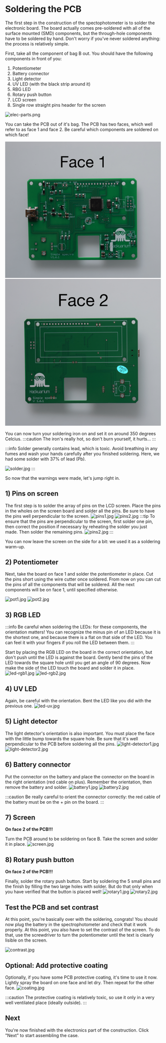 # Soldering the PCB

The first step in the construction of the spectophotometer is to solder the electronic board. The board actually comes pre-soldered with all of the surface mounted (SMD) components, but the through-hole components have to be soldered by hand. Don't worry if you've never soldered anything: the process is relatively simple.

First, take all the component of bag B out. You should have the following components in front of you:

1. Potentiometer
2. Battery connector
3. Light detector
4. UV LED (with the black strip around it)
5. RBG LED
6. Rotary push button
7. LCD screen
8. Single row straight pins header for the screen

![elec-parts.png](elec-parts.png)

You can take the PCB out of it's bag. The PCB has two faces, which well refer to as face 1 and face 2. Be careful which components are soldered on which face!

![pcb-face1.png](pcb-face1.png)
![pcb-face2.png](pcb-face2.png)

You can now turn your soldering iron on and set it on around 350 degrees Celcius.
:::caution
The iron's really hot, so don't burn yourself, it hurts...
:::

:::info
Solder generally contains lead, which is toxic. Avoid breathing in any fumes and wash your hands carefully after you finished soldering.
Here, we had some solder with 37% of lead (Pb).

![solder.jpg](solder.JPG)
:::

So now that the warnings were made, let's jump right in.

## 1) Pins on screen

The first step is to solder the array of pins on the LCD screen. Place the pins in the wholes on the screen board and solder all the pins. Be sure to have the pins well perpendicular to the screen.
![pins1.jpg](pins1.JPG)
![pins2.jpg](pins3.JPG)
:::tip
To ensure that the pins are perpendicular to the screen, first solder one pin, then correct the position if necessary by reheating the solder you just made. Then solder the remaining pins.
![pins2.jpg](pins2.JPG)
:::

You can now leave the screen on the side for a bit: we used it as a soldering warm-up.

## 2) Potentiometer

Next, take the board on face 1 and solder the potentiometer in place. Cut the pins short using the wire cutter once soldered. From now on you can cut the pins of all the components that will be soldered. All the next components will be on face 1, until specified otherwise.

![pot1.jpg](pot1.JPG)
![pot2.jpg](pot2.JPG)

## 3) RGB LED

:::info
Be careful when soldering the LEDs: for these components, the orientation matters! You can recognize the minus pin of an LED because it is the shortest one, and because there is a flat on that side of the LED. You can feel it with your fingers if you roll the LED between them.
:::

Start by placing the RGB LED on the board in the correct orientation, but don't push until the LED is against the board. Gently bend the pins of the LED towards the square hole until you get an angle of 90 degrees. Now make the side of the LED touch the board and solder it in place.
![led-rgb1.jpg](led-rgb1.JPG)
![led-rgb2.jpg](led-rgb2.JPG)

## 4) UV LED

Again, be careful with the orientation. Bent the LED like you did with the previous one.
![led-uv.jpg](led-uv.JPG)

## 5) Light detector

The light detector's orientation is also important. You must place the face with the little bump towards the square hole. Be sure that it's well perpendicular to the PCB before soldering all the pins.
![light-detector1.jpg](light-detector1.JPG)
![light-detector2.jpg](light-detector2.JPG)

## 6) Battery connector

Put the connector on the battery and place the connector on the board in the right orientation (red cable on plus). Remember the orientation, then remove the battery and solder.
![battery1.jpg](battery1.JPG)
![battery2.jpg](battery2.JPG)

:::caution
Be really careful to orient the connector correctly: the red cable of the battery must be on the + pin on the board.
:::

## 7) Screen

**On face 2 of the PCB!!!**

Turn the PCB around to be soldering on face B. Take the screen and solder it in place.
![screen.jpg](screen.JPG)

## 8) Rotary push button

**On face 2 of the PCB!!!**

Finally, solder the rotary push button. Start by soldering the 5 small pins and the finish by filling the two large holes with solder. But do that only when you have verified that the button is placed well!
![rotary1.jpg](rotary1.JPG)
![rotary2.jpg](rotary2.JPG)

## Test the PCB and set contrast

At this point, you're basically over with the soldering, congrats! You should now plug the battery in the spectrophotometer and check that it work properly. At this point, you also have to set the contrast of the screen. To do that, use the screwdriver to turn the potentiometer until the text is clearly lisible on the screen.

![contrast.jpg](contrast.JPG)

## Optional: Add protective coating

Optionally, if you have some PCB protective coating, it's time to use it now. Lightly spray the board on one face and let dry. Then repeat for the other face.
![coating.jpg](coating.JPG)

:::caution
The protective coating is relatively toxic, so use it only in a very well ventilated place (ideally outside).
:::

## Next

You're now finished with the electronics part of the construction. Click "Next" to start assembling the case.
